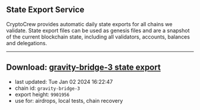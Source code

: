 ## State Export Service
CryptoCrew provides automatic daily state exports for all chains we validate. State export files can be used as genesis files and are a snapshot of the current blockchain state, including all validators, accounts, balances and delegations.

---
**Download: [gravity-bridge-3 state export](https://dl.ccvalidators.com/SERVICE/gravitybridge/gravity-bridge-3_export_9901956.json)**
---

- last updated: Tue Jan 02 2024 16:22:47
- chain id: `gravity-bridge-3`
- export height: `9901956`
- use for: airdrops, local tests, chain recovery
